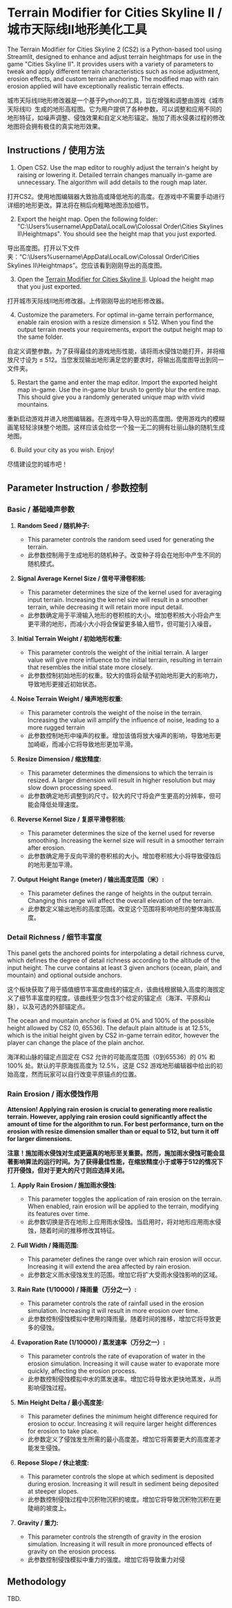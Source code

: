 # Terrain Modifier for Cities Skyline II / 城市天际线II地形美化工具

The Terrain Modifier for Cities Skyline 2 (CS2) is a Python-based tool using Streamlit, designed to enhance and adjust terrain heightmaps for use in the game "Cities Skyline II". It provides users with a variety of parameters to tweak and apply different terrain characteristics such as noise adjustment, erosion effects, and custom terrain anchoring. The modified map with rain erosion applied will have exceptionally realistic terrain effects.

城市天际线II地形修改器是一个基于Python的工具，旨在增强和调整由游戏《城市天际线II》生成的地形高程图。它为用户提供了各种参数，可以调整和应用不同的地形特征，如噪声调整、侵蚀效果和自定义地形锚定。施加了雨水侵袭过程的修改地图将会拥有极佳的真实地形效果。

## Instructions / 使用方法

1. Open CS2. Use the map editor to roughly adjust the terrain's height by raising or lowering it. Detailed terrain changes manually in-game are unnecessary. The algorithm will add details to the rough map later.

打开CS2。使用地图编辑器大致抬高或降低地形的高度。在游戏中不需要手动进行详细的地形更改。算法将在稍后向粗略地图添加细节。

2. Export the height map. Open the following folder: "C:\Users%username\AppData\LocalLow\Colossal Order\Cities Skylines II\Heightmaps". You should see the height map that you just exported.

导出高度图。打开以下文件夹：“C:\Users%username\AppData\LocalLow\Colossal Order\Cities Skylines II\Heightmaps”。您应该看到刚刚导出的高度图。

3. Open the [Terrain Modifier for Cities Skyline II](https://cs2terrain.streamlit.app/). Upload the height map that you just exported.

打开城市天际线II地形修改器。上传刚刚导出的地形修改器。

4. Customize the parameters. For optimal in-game terrain performance, enable rain erosion with a resize dimension $\leq$ 512. When you find the output terrain meets your requirements, export the output height map to the same folder.

自定义调整参数。为了获得最佳的游戏地形性能，请将雨水侵蚀功能打开，并将缩放尺寸设为 $\leq$ 512。当您发现输出地形满足您的要求时，将输出高度图导出到同一文件夹。

5. Restart the game and enter the map editor. Import the exported height map in-game. Use the in-game blur brush to gently blur the entire map. This should give you a randomly generated unique map with vivid mountains.

重新启动游戏并进入地图编辑器。在游戏中导入导出的高度图。使用游戏内的模糊画笔轻轻涂抹整个地图。这样应该会给您一个独一无二的拥有壮丽山脉的随机生成地图。

6. Build your city as you wish. Enjoy!

尽情建设您的城市吧！

## Parameter Instruction / 参数控制

### Basic / 基础噪声参数
1. **Random Seed / 随机种子:**
   - This parameter controls the random seed used for generating the terrain.
   - 此参数控制用于生成地形的随机种子。改变种子将会在地形中产生不同的随机模式。

2. **Signal Average Kernel Size / 信号平滑卷积核:**
   - This parameter determines the size of the kernel used for averaging input terrain. Increasing the kernel size will result in a smoother terrain, while decreasing it will retain more input detail.
   - 此参数确定用于平滑输入地形的卷积核的大小。增加卷积核大小将会产生更平滑的地形，而减小大小将会保留更多输入细节，但可能引入噪音。

3. **Initial Terrain Weight / 初始地形权重:**
   - This parameter controls the weight of the initial terrain. A larger value will give more influence to the initial terrain, resulting in terrain that resembles the initial state more closely.
   - 此参数控制初始地形的权重。较大的值将会赋予初始地形更大的影响力，导致地形更接近初始状态。

4. **Noise Terrain Weight / 噪声地形权重:**
   - This parameter controls the weight of the noise in the terrain. Increasing the value will amplify the influence of noise, leading to a more rugged terrain
   - 此参数控制地形中噪声的权重。增加该值将放大噪声的影响，导致地形更加崎岖，而减小它将导致地形更加平滑。

5. **Resize Dimension / 缩放精度:**
   - This parameter determines the dimensions to which the terrain is resized. A larger dimension will result in higher resolution but may slow down processing speed.
   - 此参数确定地形调整到的尺寸。较大的尺寸将会产生更高的分辨率，但可能会降低处理速度。

6. **Reverse Kernel Size / 复原平滑卷积核:**
   - This parameter determines the size of the kernel used for reverse smoothing. Increasing the kernel size will result in a smoother terrain after erosion.
   - 此参数确定用于反向平滑的卷积核的大小。增加卷积核大小将导致侵蚀后的地形更加平滑。

7. **Output Height Range (meter) / 输出高度范围（米）:**
   - This parameter defines the range of heights in the output terrain. Changing this range will affect the overall elevation of the terrain.
   - 此参数定义输出地形的高度范围。改变这个范围将影响地形的整体海拔高度。

### Detail Richness / 细节丰富度
This panel gets the anchored points for interpolating a detail richness curve, which defines the degree of detail richness according to the altitude of the input height. The curve contains at least 3 given anchors (ocean, plain, and mountain) and optional outside anchors.

这个板块获取了用于插值细节丰富度曲线的锚定点，该曲线根据输入高度的海拔定义了细节丰富度的程度。该曲线至少包含3个给定的锚定点（海洋、平原和山脉），以及可选的外部锚定点。

The ocean and mountain anchor is fixed at 0% and 100% of the possible height allowed by CS2 (0, 65536). The default plain altitude is at 12.5%, which is the initial height given by CS2 in-game terrain editor, however the player can change the place of the plain anchor.

海洋和山脉的锚定点固定在 CS2 允许的可能高度范围（0到65536）的 0% 和 100% 处。默认的平原海拔高度为 12.5%，这是 CS2 游戏地形编辑器中给出的初始高度，然而玩家可以自行改变平原锚点的位置。

### Rain Erosion / 雨水侵蚀作用

**Attension! Applying rain erosion is crucial to generating more realistic terrain. However, applying rain erosion could significantly affect the amount of time for the algorithm to run. For best performance, turn on the erosion with resize dimension smaller than or equal to 512, but turn it off for larger dimensions.**

**注意！施加雨水侵蚀对生成更逼真的地形至关重要。然而，施加雨水侵蚀可能会显著影响算法的运行时间。为了获得最佳性能，在缩放精度小于或等于512的情况下打开侵蚀，但对于更大的尺寸则应选择关闭。**

1. **Apply Rain Erosion / 施加雨水侵蚀:**
    - This parameter toggles the application of rain erosion on the terrain. When enabled, rain erosion will be applied to the terrain, modifying its features over time.
    - 此参数切换是否在地形上应用雨水侵蚀。当启用时，将对地形应用雨水侵蚀，随着时间的推移修改其特征。

2. **Full Width / 降雨范围:**
    - This parameter defines the range over which rain erosion will occur. Increasing it will extend the area affected by rain erosion.
    - 此参数定义雨水侵蚀发生的范围。增加它将扩大受雨水侵蚀影响的区域。

3. **Rain Rate (1/10000) / 降雨量（万分之一）:**
    - This parameter controls the rate of rainfall used in the erosion simulation. Increasing it will result in more erosion over time.
    - 此参数控制侵蚀模拟中使用的降雨量。随着时间的推移，增加它将导致更多的侵蚀。

4. **Evaporation Rate (1/10000) / 蒸发速率（万分之一）:**
    - This parameter controls the rate of evaporation of water in the erosion simulation. Increasing it will cause water to evaporate more quickly, affecting the erosion process.
    - 此参数控制侵蚀模拟中水的蒸发速率。增加它将导致水更快地蒸发，从而影响侵蚀过程。

5. **Min Height Delta / 最小高度差:**
    - This parameter defines the minimum height difference required for erosion to occur. Increasing it will require larger height differences for erosion to take place.
    - 此参数定义了侵蚀发生所需的最小高度差。增加它将需要更大的高度差才能发生侵蚀。

6. **Repose Slope / 休止坡度:**
    - This parameter controls the slope at which sediment is deposited during erosion. Increasing it will result in sediment being deposited at steeper slopes.
    - 此参数控制侵蚀过程中沉积物沉积的坡度。增加它将导致沉积物沉积在更陡峭的坡度上。

7. **Gravity / 重力:**
    - This parameter controls the strength of gravity in the erosion simulation. Increasing it will result in more pronounced effects of gravity on the erosion process.
    - 此参数控制侵蚀模拟中重力的强度。增加它将导致重力对侵

## Methodology
TBD.
